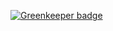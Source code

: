 
[![Greenkeeper badge](https://badges.greenkeeper.io/whiteand/chaos-order-npm.svg)](https://greenkeeper.io/)

